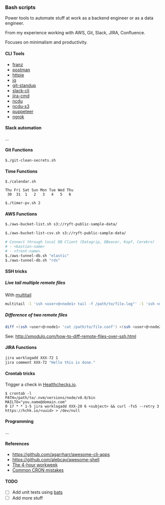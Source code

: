 ### Bash scripts

Power tools to automate stuff at work as a backend engineer or as a data engineer.

From my experience working with AWS, Git, Slack, JIRA, Confluence.

Focuses on minimalism and productivity.

#### CLI Tools

- [franz](https://github.com/meetfranz/franz)
- [postman](https://www.getpostman.com)
- [httpie](https://httpie.org)
- [jq](https://stedolan.github.io/jq/)
- [git-standup](https://github.com/kamranahmedse/git-standup)
- [slack-cli](https://github.com/candrholdings/slack-cli)
- [jira-cmd](https://github.com/germanrcuriel/jira-cmd)
- [ncdu](https://dev.yorhel.nl/ncdu)
- [ncdu-s3](https://github.com/EverythingMe/ncdu-s3)
- [puppeteer](https://github.com/GoogleChrome/puppeteer)
- [ngrok](https://ngrok.com)

#### Slack automation

...

#### Git Functions

```
$./git-clean-secrets.sh
```

#### Time Functions
```
$./calendar.sh

Thu	Fri	Sat	Sun	Mon	Tue	Wed	Thu
 30	 31	 1	 2	 3	 4	 5	 6

$./timer-pv.sh 2
```

#### AWS Functions

```bash
$./aws-bucket-list.sh s3://ryft-public-sample-data/

$./aws-bucket-list-csv.sh s3://ryft-public-sample-data/

# Connect through local DB Client (Datagrip, DBeaver, Kopf, Cerebro)
# - <bastion-name>
# - <front-name>
$./aws-tunnel-db.sh "elastic"
$./aws-tunnel-db.sh "rds"
```

#### SSH tricks

##### Live tail multiple remote files

With [multitail](https://www.vanheusden.com/multitail/)

```bash
multitail -l 'ssh <user>@<node1> tail -f /path/to/file.log"' -l 'ssh <user>@<node2> "tail -f /path/to/file.log"'
```

##### Difference of two remote files

```bash
diff <(ssh <user>@<node1> 'cat /path/to/file.conf') <(ssh <user>@<node2> 'cat /path/to/file.conf')
```

See: http://xmodulo.com/how-to-diff-remote-files-over-ssh.html

#### JIRA Functions

```bash
jira worklogadd XXX-72 1
jira comment XXX-72 "Hello this is done."
```

#### Crontab tricks

Trigger a check in [Healthchecks.io](https://healthchecks.io/checks/).

```
$ crontab -l
PATH=/path/to/.nvm/versions/node/v8.0/bin
MAILTO="you.name@domain.com"
0 17 * * 1-5 jira worklogadd XXX-20 6 <subject> && curl -fsS --retry 3 https://hchk.io/<uuid> > /dev/null
```

#### Programming

...

#### References

- https://github.com/agarrharr/awesome-cli-apps
- https://github.com/alebcay/awesome-shell
- [The 4-hour workweek](https://www.goodreads.com/book/show/368593.The_4_Hour_Workweek)
- [Common CRON mistakes](http://www.alleft.com/sysadmin/common-cron-mistakes/)

#### TODO

- [ ] Add unit tests using [bats](https://github.com/sstephenson/bats)
- [ ] Add more stuff
